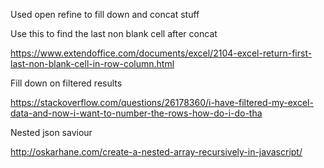 Used open refine to fill down and concat stuff



Use this to find the last non blank cell after concat

https://www.extendoffice.com/documents/excel/2104-excel-return-first-last-non-blank-cell-in-row-column.html



Fill down on filtered results

https://stackoverflow.com/questions/26178360/i-have-filtered-my-excel-data-and-now-i-want-to-number-the-rows-how-do-i-do-tha



Nested json saviour

http://oskarhane.com/create-a-nested-array-recursively-in-javascript/